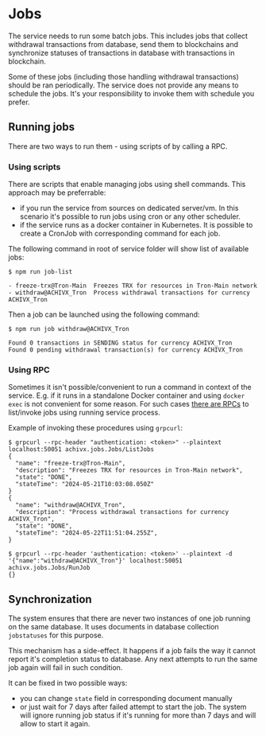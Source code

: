 # Jobs

The service needs to run some batch jobs.
This includes jobs that collect withdrawal transactions from database, send them to blockchains and synchronize statuses of transactions in database with transactions in blockchain.

Some of these jobs (including those handling withdrawal transactions) should be ran periodically.
The service does not provide any means to schedule the jobs.
It's your responsibility to invoke them with schedule you prefer.

## Running jobs

There are two ways to run them - using scripts of by calling a RPC.

### Using scripts

There are scripts that enable managing jobs using shell commands.
This approach may be preferrable:
- if you run the service from sources on dedicated server/vm.
  In this scenario it's possible to run jobs using cron or any other scheduler.
- if the service runs as a docker container in Kubernetes.
  It is possible to create a CronJob with corresponding command for each job.

The following command in root of service folder will show list of available jobs:

```
$ npm run job-list

- freeze-trx@Tron-Main  Freezes TRX for resources in Tron-Main network
- withdraw@ACHIVX_Tron  Process withdrawal transactions for currency ACHIVX_Tron
```

Then a job can be launched using the following command:

```
$ npm run job withdraw@ACHIVX_Tron

Found 0 transactions in SENDING status for currency ACHIVX_Tron
Found 0 pending withdrawal transaction(s) for currency ACHIVX_Tron
```

### Using RPC

Sometimes it isn't possible/convenient to run a command in context of the service.
E.g. if it runs in a standalone Docker container and using `docker exec` is not convenient for some reason.
For such cases [there are RPCs](../protocols/jobs.proto) to list/invoke jobs using running service process.

Example of invoking these procedures using `grpcurl`:

```
$ grpcurl --rpc-header "authentication: <token>" --plaintext localhost:50051 achivx.jobs.Jobs/ListJobs                          
{
  "name": "freeze-trx@Tron-Main",
  "description": "Freezes TRX for resources in Tron-Main network",
  "state": "DONE",
  "stateTime": "2024-05-21T10:03:08.050Z"
}
{
  "name": "withdraw@ACHIVX_Tron",
  "description": "Process withdrawal transactions for currency ACHIVX_Tron",
  "state": "DONE",
  "stateTime": "2024-05-22T11:51:04.255Z",
}
```

```
$ grpcurl --rpc-header 'authentication: <token>' --plaintext -d '{"name":"withdraw@ACHIVX_Tron"}' localhost:50051 achivx.jobs.Jobs/RunJob 
{}
```

## Synchronization

The system ensures that there are never two instances of one job running on the same database.
It uses documents in database collection `jobstatuses` for this purpose.

This mechanism has a side-effect.
It happens if a job fails the way it cannot report it's completion status to database.
Any next attempts to run the same job again will fail in such condition.

It can be fixed in two possible ways:
- you can change `state` field in corresponding document manually
- or just wait for 7 days after failed attempt to start the job.
  The system will ignore running job status if it's running for more than 7 days and will allow to start it again.
